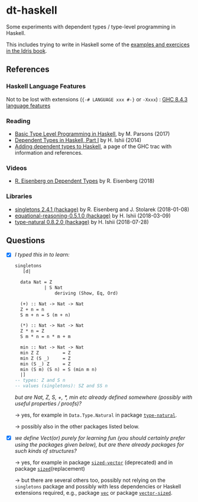 # dt-haskell

Some experiments with dependent types / type-level programming in Haskell.

This includes trying to write in Haskell some of the [examples and exercices in the Idris book](https://github.com/pascalpoizat/idris-book).

## References

### Haskell Language Features

Not to be lost with extensions (`{-# LANGUAGE xxx #-}` or `-Xxxx`) : [GHC 8.4.3 language features](https://downloads.haskell.org/~ghc/8.4.3/docs/html/users_guide/glasgow_exts.html)

### Reading

- [Basic Type Level Programming in Haskell](http://www.parsonsmatt.org/2017/04/26/basic_type_level_programming_in_haskell.html), by M. Parsons (2017)
- [Dependent Types in Haskell, Part I](https://www.schoolofhaskell.com/user/konn/prove-your-haskell-for-great-safety/dependent-types-in-haskell) by H. Ishii (2014)
- [Adding dependent types to Haskell](https://ghc.haskell.org/trac/ghc/wiki/DependentHaskell), a page of the GHC trac with information and references.

### Videos

- [R. Eisenberg on Dependent Types](https://www.reddit.com/r/haskell/comments/8lkv6l/richard_eisenberg_speaks_on_dependent_types/) by R. Eisenberg (2018)

### Libraries

- [singletons 2.4.1 (hackage)](https://hackage.haskell.org/package/singletons-2.4.1) by R. Eisenberg and J. Stolarek (2018-01-08)
- [equational-reasoning-0.5.1.0 (hackage)](http://hackage.haskell.org/package/equational-reasoning-0.5.1.0) by H. Ishii (2018-03-09)
- [type-natural 0.8.2.0 (hackage)](http://hackage.haskell.org/package/type-natural-0.8.2.0) by H. Ishii (2018-07-28)

## Questions

- [x] *I typed this in to learn:*

	```haskell
	singletons
	   [d|
	
	  data Nat = Z
	           | S Nat
	               deriving (Show, Eq, Ord)
	
	  (+) :: Nat -> Nat -> Nat
	  Z + n = n
	  S m + n = S (m + n)
	
	  (*) :: Nat -> Nat -> Nat
	  Z * n = Z
	  S m * n = n * m + m
	
	  min :: Nat -> Nat -> Nat
	  min Z Z         = Z
	  min Z (S _)     = Z
	  min (S _) Z     = Z
	  min (S m) (S n) = S (min m n)
	  |]
	-- types: Z and S n
	-- values (singletons): SZ and SS n
	```

	*but are Nat, Z, S, +, \*, min etc already defined somewhere (possibly with useful properties / proofs)?*
  
  &rightarrow; yes, for example in `Data.Type.Natural` in package [`type-natural`](https://hackage.haskell.org/package/type-natural).
  
  &rightarrow; possibly also in the other packages listed below.

- [x] *we define Vect(or) purely for learning fun (you should certainly prefer using the packages given below), but are there already packages for such kinds of structures?*

  &rightarrow; yes, for example in package [`sized-vector`](https://hackage.haskell.org/package/sized-vector) (deprecated) and in package [`sized`](https://hackage.haskell.org/package/sized)(replacement)
  
  &rightarrow; but there are several others too, possibly not relying on the `singletons` package and possibly with less dependencies or Haskell extensions required, e.g., package [`vec`](https://hackage.haskell.org/package/vec) or package [`vector-sized`](https://hackage.haskell.org/package/vector-sized).
